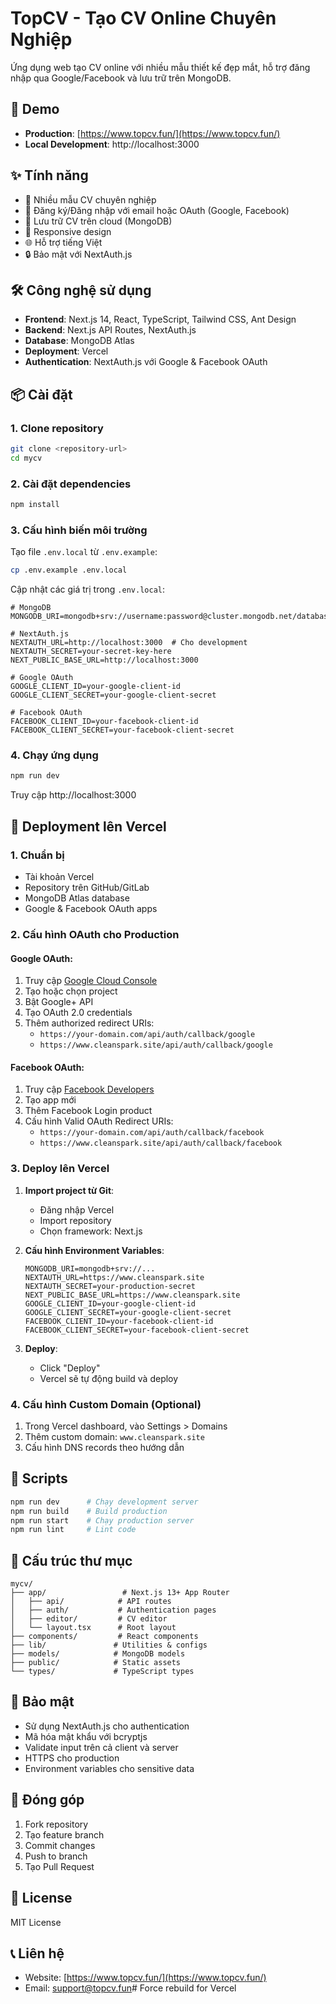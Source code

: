# TopCV - Tạo CV Online Chuyên Nghiệp

Ứng dụng web tạo CV online với nhiều mẫu thiết kế đẹp mắt, hỗ trợ đăng nhập qua Google/Facebook và lưu trữ trên MongoDB.

## 🚀 Demo

- **Production**: [https://www.topcv.fun/](https://www.topcv.fun/)
- **Local Development**: http://localhost:3000

## ✨ Tính năng

- 🎨 Nhiều mẫu CV chuyên nghiệp
- 👤 Đăng ký/Đăng nhập với email hoặc OAuth (Google, Facebook)
- 💾 Lưu trữ CV trên cloud (MongoDB)
- 📱 Responsive design
- 🌐 Hỗ trợ tiếng Việt
- 🔒 Bảo mật với NextAuth.js

## 🛠️ Công nghệ sử dụng

- **Frontend**: Next.js 14, React, TypeScript, Tailwind CSS, Ant Design
- **Backend**: Next.js API Routes, NextAuth.js
- **Database**: MongoDB Atlas
- **Deployment**: Vercel
- **Authentication**: NextAuth.js với Google & Facebook OAuth

## 📦 Cài đặt

### 1. Clone repository

```bash
git clone <repository-url>
cd mycv
```

### 2. Cài đặt dependencies

```bash
npm install
```

### 3. Cấu hình biến môi trường

Tạo file `.env.local` từ `.env.example`:

```bash
cp .env.example .env.local
```

Cập nhật các giá trị trong `.env.local`:

```env
# MongoDB
MONGODB_URI=mongodb+srv://username:password@cluster.mongodb.net/database

# NextAuth.js
NEXTAUTH_URL=http://localhost:3000  # Cho development
NEXTAUTH_SECRET=your-secret-key-here
NEXT_PUBLIC_BASE_URL=http://localhost:3000

# Google OAuth
GOOGLE_CLIENT_ID=your-google-client-id
GOOGLE_CLIENT_SECRET=your-google-client-secret

# Facebook OAuth
FACEBOOK_CLIENT_ID=your-facebook-client-id
FACEBOOK_CLIENT_SECRET=your-facebook-client-secret
```

### 4. Chạy ứng dụng

```bash
npm run dev
```

Truy cập http://localhost:3000

## 🚀 Deployment lên Vercel

### 1. Chuẩn bị

- Tài khoản Vercel
- Repository trên GitHub/GitLab
- MongoDB Atlas database
- Google & Facebook OAuth apps

### 2. Cấu hình OAuth cho Production

#### Google OAuth:
1. Truy cập [Google Cloud Console](https://console.cloud.google.com/)
2. Tạo hoặc chọn project
3. Bật Google+ API
4. Tạo OAuth 2.0 credentials
5. Thêm authorized redirect URIs:
   - `https://your-domain.com/api/auth/callback/google`
   - `https://www.cleanspark.site/api/auth/callback/google`

#### Facebook OAuth:
1. Truy cập [Facebook Developers](https://developers.facebook.com/)
2. Tạo app mới
3. Thêm Facebook Login product
4. Cấu hình Valid OAuth Redirect URIs:
   - `https://your-domain.com/api/auth/callback/facebook`
   - `https://www.cleanspark.site/api/auth/callback/facebook`

### 3. Deploy lên Vercel

1. **Import project từ Git**:
   - Đăng nhập Vercel
   - Import repository
   - Chọn framework: Next.js

2. **Cấu hình Environment Variables**:
   ```
   MONGODB_URI=mongodb+srv://...
   NEXTAUTH_URL=https://www.cleanspark.site
   NEXTAUTH_SECRET=your-production-secret
   NEXT_PUBLIC_BASE_URL=https://www.cleanspark.site
   GOOGLE_CLIENT_ID=your-google-client-id
   GOOGLE_CLIENT_SECRET=your-google-client-secret
   FACEBOOK_CLIENT_ID=your-facebook-client-id
   FACEBOOK_CLIENT_SECRET=your-facebook-client-secret
   ```

3. **Deploy**:
   - Click "Deploy"
   - Vercel sẽ tự động build và deploy

### 4. Cấu hình Custom Domain (Optional)

1. Trong Vercel dashboard, vào Settings > Domains
2. Thêm custom domain: `www.cleanspark.site`
3. Cấu hình DNS records theo hướng dẫn

## 🔧 Scripts

```bash
npm run dev      # Chạy development server
npm run build    # Build production
npm run start    # Chạy production server
npm run lint     # Lint code
```

## 📁 Cấu trúc thư mục

```
mycv/
├── app/                 # Next.js 13+ App Router
│   ├── api/            # API routes
│   ├── auth/           # Authentication pages
│   ├── editor/         # CV editor
│   └── layout.tsx      # Root layout
├── components/         # React components
├── lib/               # Utilities & configs
├── models/            # MongoDB models
├── public/            # Static assets
└── types/             # TypeScript types
```

## 🔐 Bảo mật

- Sử dụng NextAuth.js cho authentication
- Mã hóa mật khẩu với bcryptjs
- Validate input trên cả client và server
- HTTPS cho production
- Environment variables cho sensitive data

## 🤝 Đóng góp

1. Fork repository
2. Tạo feature branch
3. Commit changes
4. Push to branch
5. Tạo Pull Request

## 📄 License

MIT License

## 📞 Liên hệ

- Website: [https://www.topcv.fun/](https://www.topcv.fun/)
- Email: support@topcv.fun#   F o r c e   r e b u i l d   f o r   V e r c e l 
 
 